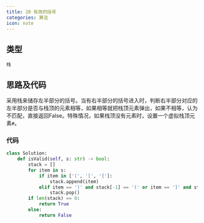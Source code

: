 ```yaml
---
title: 20 有效的括号
categories: 算法
icon: note
---
```


## 类型

`栈`

## 思路及代码

采用栈来储存左半部分的括号。当有右半部分的括号进入时，判断右半部分对应的左半部分是否与栈顶的元素相等，如果相等就把栈顶元素弹出，如果不相等，认为不匹配，直接返回False。特殊情况，如果栈顶没有元素时，设置一个虚拟栈顶元素`#`。

### 代码
```python
class Solution:
    def isValid(self, s: str) -> bool:
        stack = []
        for item in s:
            if item in ['(', '[', '{']:
                stack.append(item)
            elif item == ')' and stack[-1] == '(' or item == ']' and stack[-1] == '[' or item == '}' and stack[-1] == '{':
                stack.pop()
        if len(stack) == 0:
            return True
        else:
            return False
```


            